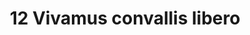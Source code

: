 ---
title: 12 Vivamus convallis libero
image: 24.jpg
thumbnail: 24.jpg
caption: 12 Sed velit lacus, laoreet at venenatis convallis in lorem tincidunt.
---